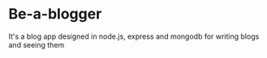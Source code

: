 # Be-a-blogger
It's a blog app designed in node.js, express and mongodb for writing blogs and seeing them
